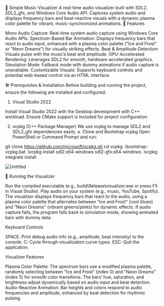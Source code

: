 🎵 Simple Music Visualizer
A real-time audio visualizer built with SDL2, SDL2_gfx, and Windows Core Audio API. Captures system audio and displays frequency bars and beat-reactive visuals with a dynamic plasma color palette for vibrant, music-synchronized animations.
🧰 Features

Mono Audio Capture: Real-time system audio capture using Windows Core Audio APIs.
Spectrum-Based Bar Animation: Displays frequency bars that react to audio input, enhanced with a plasma color palette ("Ice and Frost" or "Neon Dreams") for visually striking effects.
Beat & Amplitude Detection: Visuals pulse with the music’s beat and amplitude.
GPU-Accelerated Rendering: Leverages SDL2 for smooth, hardware-accelerated graphics.
Simulation Mode: Fallback mode with dummy animations if audio capture is unavailable.
Customizable Visuals: Supports keyboard controls and potential web-based control via an HTML interface.

🛠 Prerequisites & Installation
Before building and running the project, ensure the following are installed and configured:
1. Visual Studio 2022

Install Visual Studio 2022 with the Desktop development with C++ workload.
Ensure CMake support is included for project configuration.

2. vcpkg (C++ Package Manager)
We use vcpkg to manage SDL2 and SDL2_gfx dependencies easily.
a. Clone and Bootstrap vcpkg
Open PowerShell or Command Prompt and run:

git clone https://github.com/microsoft/vcpkg.git
cd vcpkg
.\bootstrap-vcpkg.bat
.\vcpkg install sdl2:x64-windows sdl2-gfx:x64-windows
.\vcpkg integrate install


 

 
![Untitled](https://github.com/user-attachments/assets/fc4b78d9-5fa8-456c-9f23-167a186404b8)


🚀 Running the Visualizer

Run the compiled executable (e.g., build\Release\visualizer.exe or press F5 in Visual Studio).
Play audio on your system (e.g., music, YouTube, Spotify).
The visualizer displays frequency bars that react to the audio, using a plasma color palette that alternates between "Ice and Frost" (cool blues) and "Neon Dreams" (vibrant greens/pinks) for dynamic effects.
If audio capture fails, the program falls back to simulation mode, showing animated bars with dummy data.

Keyboard Controls

SPACE: Print debug audio info (e.g., amplitude, beat intensity) to the console.
C: Cycle through visualization curve types.
ESC: Quit the application.

Visualizer Features

Plasma Color Palette: The spectrum bars use a modified plasma palette, randomly selecting between "Ice and Frost" (index 0) and "Neon Dreams" (index 5) for smooth color transitions. The bars’ hue, saturation, and brightness adjust dynamically based on audio input and beat detection.
Audio-Reactive Animation: Bar heights and colors respond to audio frequencies and amplitude, enhanced by beat detection for rhythmic pulsing.


